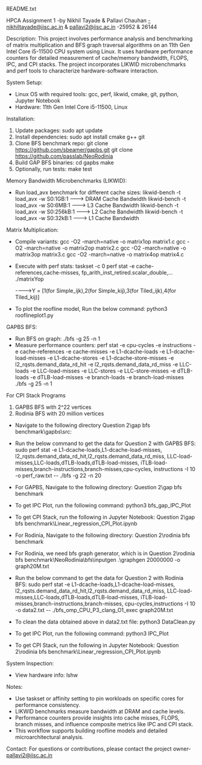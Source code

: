 README.txt

HPCA Assignment 1
	-by Nikhil Tayade & Pallavi Chauhan
	-nikhiltayade@iisc.ac.in & pallavi2@iisc.ac.in
	-25952 & 26144
	
Description:
This project involves performance analysis and benchmarking of matrix multiplication and BFS graph traversal algorithms on an 11th Gen Intel Core i5-11500 CPU system using Linux. It uses hardware performance counters for detailed measurement of cache/memory bandwidth, FLOPS, IPC, and CPI stacks. The project incorporates LIKWID microbenchmarks and perf tools to characterize hardware-software interaction.

System Setup:
- Linux OS with required tools: gcc, perf, likwid, cmake, git, python, Jupyter Notebook
- Hardware: 11th Gen Intel Core i5-11500, Linux

Installation:
1. Update packages:
   sudo apt update
2. Install dependencies:
   sudo apt install cmake g++ git
3. Clone BFS benchmark repo:
   git clone https://github.com/sbeamer/gapbs.git
   git clone https://github.com/passlab/NeoRodinia
4. Build GAP BFS binaries:
   cd gapbs
   make
5. Optionally, run tests:
   make test

Memory Bandwidth Microbenchmarks (LIKWID):
- Run load_avx benchmark for different cache sizes:
  likwid-bench -t load_avx -w S0:1GB:1 		---> DRAM Cache Bandwidth
  likwid-bench -t load_avx -w S0:6MB:1 		---> L3 Cache Bandwidth
  likwid-bench -t load_avx -w S0:256kB:1 	---> L2 Cache Bandwidth
  likwid-bench -t load_avx -w S0:32kB:1		---> L1 Cache Bandwidth

Matrix Multiplication:
- Compile variants:
  gcc -O2 -march=native -o matrix1op matrix1.c
  gcc -O2 -march=native -o matrix2op matrix2.c
  gcc -O2 -march=native -o matrix3op matrix3.c
  gcc -O2 -march=native -o matrix4op matrix4.c
- Execute with perf stats:
  taskset -c 0 perf stat -e cache-references,cache-misses,
  fp_arith_inst_retired.scalar_double,... ./matrixYop 		
  
  ---->Y = [1(for Simple_ijk),2(for Simple_kij),3(for Tiled_ijk),4(for Tiled_kij)]

- To plot the roofline model, Run the below command:
  python3 rooflineplot1.py


GAPBS BFS:
- Run BFS on graph:
  ./bfs -g 25 -n 1
- Measure performance counters:
	perf stat -e cpu-cycles -e instructions -e cache-references -e cache-misses 
	-e L1-dcache-loads -e L1-dcache-load-misses -e L1-dcache-stores -e L1-dcache-store-misses 
	-e l2_rqsts.demand_data_rd_hit -e l2_rqsts.demand_data_rd_miss -e LLC-loads 
	-e LLC-load-misses -e LLC-stores -e LLC-store-misses -e dTLB-loads -e dTLB-load-misses 
	-e branch-loads -e branch-load-misses ./bfs -g 25 -n 1


For CPI Stack Programs
1. GAPBS BFS with 2^22 vertices
2. Rodinia BFS with 20 million vertices

- Navigate to the following directory Question 2\gap bfs benchmark\gapbs\src:
- Run the below command to get the data for Question 2 with GAPBS BFS:
	sudo perf stat -e L1-dcache-loads,L1-dcache-load-misses, 
    l2_rqsts.demand_data_rd_hit,l2_rqsts.demand_data_rd_miss,
    LLC-load-misses,LLC-loads,dTLB-loads,dTLB-load-misses, 
    iTLB-load-misses,branch-instructions,branch-misses,cpu-cycles,
    instructions -I 10 -o perf_raw.txt -- ./bfs -g 22 -n 20
	
- For GAPBS, Navigate to the following directory: Question 2\gap bfs benchmark
	
- To get IPC Plot, run the following command:
	python3 bfs_gap_IPC_Plot

- To get CPI Stack, run the following in Jupyter Notebook:
	Question 2\gap bfs benchmark\Linear_regression_CPI_Plot.ipynb

- For Rodinia, Navigate to the following directory: Question 2\rodinia bfs benchmark
	
- For Rodinia, we need bfs graph generator, which is in Question 2\rodinia bfs benchmark\NeoRodinia\bfs\inputgen
	.\graphgen 20000000 -o graph20M.txt

- Run the below command to get the data for Question 2 with Rodinia BFS:
    sudo perf stat -e L1-dcache-loads,L1-dcache-load-misses,
    l2_rqsts.demand_data_rd_hit,l2_rqsts.demand_data_rd_miss,
    LLC-load-misses,LLC-loads,dTLB-loads,dTLB-load-misses,
    iTLB-load-misses,branch-instructions,branch-misses,
    cpu-cycles,instructions -I 10 -o data2.txt -- 
    ./bfs_omp_CPU_P3_clang_O1_exec graph20M.txt	
	
- To clean the data obtained above in data2.txt file:
	python3 DataClean.py

- To get IPC Plot, run the following command:
	python3 IPC_Plot

- To get CPI Stack, run the following in Jupyter Notebook:
	Question 2\rodinia bfs benchmark\Linear_regression_CPI_Plot.ipynb




System Inspection:
- View hardware info:
  lshw

Notes:
- Use taskset or affinity setting to pin workloads on specific cores for performance consistency.
- LIKWID benchmarks measure bandwidth at DRAM and cache levels.
- Performance counters provide insights into cache misses, FLOPS, branch misses, and influence composite metrics like IPC and CPI stack.
- This workflow supports building roofline models and detailed microarchitectural analysis.

Contact:
For questions or contributions, please contact the project owner- pallavi2@iisc.ac.in
